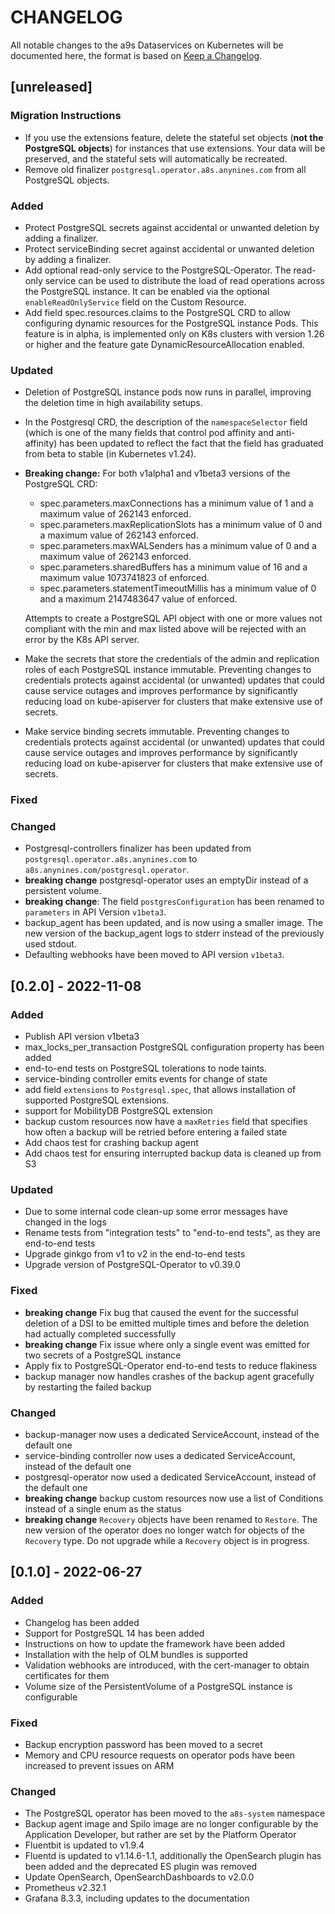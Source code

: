 # CHANGELOG

All notable changes to the a9s Dataservices on Kubernetes will be documented
here, the format is based on [Keep a
Changelog](https://keepachangelog.com/en/1.0.0/).

## [unreleased]
### Migration Instructions
* If you use the extensions feature, delete the stateful set objects (**not the PostgreSQL objects**)
for instances that use extensions. Your data will be preserved, and the stateful sets will
automatically be recreated.
* Remove old finalizer `postgresql.operator.a8s.anynines.com` from all PostgreSQL objects. 

### Added

* Protect PostgreSQL secrets against accidental or unwanted deletion by adding a finalizer.
* Protect serviceBinding secret against accidental or unwanted deletion by adding a finalizer.
* Add optional read-only service to the PostgreSQL-Operator. The read-only service can be used
  to distribute the load of read operations across the PostgreSQL instance. It can be enabled via
  the optional `enableReadOnlyService` field on the Custom Resource.
* Add field spec.resources.claims to the PostgreSQL CRD to allow configuring
  dynamic resources for the PostgreSQL instance Pods. This feature is in alpha,
  is implemented only on K8s clusters with version 1.26 or higher and the
  feature gate DynamicResourceAllocation enabled.

### Updated

* Deletion of PostgreSQL instance pods now runs in parallel, improving the deletion time in high
  availability setups.
* In the Postgresql CRD, the description of the `namespaceSelector` field (which is one of the many
  fields that control pod affinity and anti-affinity) has been updated to reflect the fact that the
  field has graduated from beta to stable (in Kubernetes v1.24).
* **Breaking change:** For both v1alpha1 and v1beta3 versions of the PostgreSQL
  CRD:
  * spec.parameters.maxConnections has a minimum value of 1 and a maximum value
    of 262143 enforced.
  * spec.parameters.maxReplicationSlots has a minimum value of 0 and a maximum
    value of 262143 enforced.
  * spec.parameters.maxWALSenders has a minimum value of 0 and a maximum value
    of 262143 enforced.
  * spec.parameters.sharedBuffers has a minimum value of 16 and a maximum value
    1073741823 of enforced.
  * spec.parameters.statementTimeoutMillis has a minimum value of 0 and a
    maximum 2147483647 value  of enforced.

  Attempts to create a PostgreSQL API object with one or more values not
  compliant with the min and max listed above will be rejected with an error by
  the K8s API server.
* Make the secrets that store the credentials of the admin and replication roles
  of each PostgreSQL instance immutable. Preventing changes to credentials
  protects against accidental (or unwanted) updates that could cause service
  outages and improves performance by significantly reducing load on
  kube-apiserver for clusters that make extensive use of secrets.
* Make service binding secrets immutable. Preventing changes to credentials
  protects against accidental (or unwanted) updates that could cause service
  outages and improves performance by significantly reducing load on
  kube-apiserver for clusters that make extensive use of secrets.

### Fixed

### Changed

- Postgresql-controllers finalizer has been updated from `postgresql.operator.a8s.anynines.com`
  to `a8s.anynines.com/postgresql.operator`.
- **breaking change** postgresql-operator uses an emptyDir instead of a persistent volume.
- **breaking change**: The field `postgresConfiguration` has been renamed to
  `parameters` in API Version `v1beta3`.
- backup\_agent has been updated, and is now using a smaller image. The new version of the
  backup\_agent logs to stderr instead of the previously used stdout.
- Defaulting webhooks have been moved to API version `v1beta3`.


## [0.2.0] - 2022-11-08

### Added

- Publish API version v1beta3
- max\_locks\_per\_transaction PostgreSQL configuration property has been added
- end-to-end tests on PostgreSQL tolerations to node taints.
- service-binding controller emits events for change of state
- add field `extensions` to  `Postgresql.spec`, that allows installation of supported
  PostgreSQL extensions.
- support for MobilityDB PostgreSQL extension
- backup custom resources now have a `maxRetries` field that specifies how often a backup
  will be retried before entering a failed state
- Add chaos test for crashing backup agent
- Add chaos test for ensuring interrupted backup data is cleaned up from S3

### Updated

- Due to some internal code clean-up some error messages have changed in the logs
- Rename tests from "integration tests" to "end-to-end tests", as they are end-to-end tests
- Upgrade ginkgo from v1 to v2 in the end-to-end tests
- Upgrade version of PostgreSQL-Operator to v0.39.0

### Fixed

- **breaking change** Fix bug that caused the event for the successful deletion of
  a DSI to be emitted multiple times and before the deletion had actually
  completed successfully
- **breaking change** Fix issue where only a single event was emitted for two secrets
  of a PostgreSQL instance
- Apply fix to PostgreSQL-Operator end-to-end tests to reduce flakiness
- backup manager now handles crashes of the backup agent gracefully by restarting the failed backup

### Changed

- backup-manager now uses a dedicated ServiceAccount, instead of the default one
- service-binding controller now uses a dedicated ServiceAccount, instead of the default one
- postgresql-operator now used a dedicated ServiceAccount, instead of the default one
- **breaking change** backup custom resources now use a list of Conditions instead of a single enum
as the status
- **breaking change** `Recovery` objects have been renamed to `Restore`.
  The new version of the operator does no longer watch for objects of the `Recovery` type. Do not
  upgrade while a `Recovery` object is in progress.

## [0.1.0] - 2022-06-27

### Added

- Changelog has been added
- Support for PostgreSQL 14 has been added
- Instructions on how to update the framework have been added
- Installation with the help of OLM bundles is supported
- Validation webhooks are introduced, with the cert-manager to obtain
  certificates for them
- Volume size of the PersistentVolume of a PostgreSQL instance is configurable

### Fixed

- Backup encryption password has been moved to a secret
- Memory and CPU resource requests on operator pods have been increased to
  prevent issues on ARM

### Changed

- The PostgreSQL operator has been moved to the `a8s-system` namespace
- Backup agent image and Spilo image are no longer configurable by the
  Application Developer, but rather are set by the Platform Operator
- Fluentbit is updated to v1.9.4
- Fluentd is updated to v1.14.6-1.1, additionally the OpenSearch plugin has been
  added and the deprecated ES plugin was removed
- Update OpenSearch, OpenSearchDashboards to v2.0.0
- Prometheus v2.32.1
- Grafana 8.3.3, including updates to the documentation
